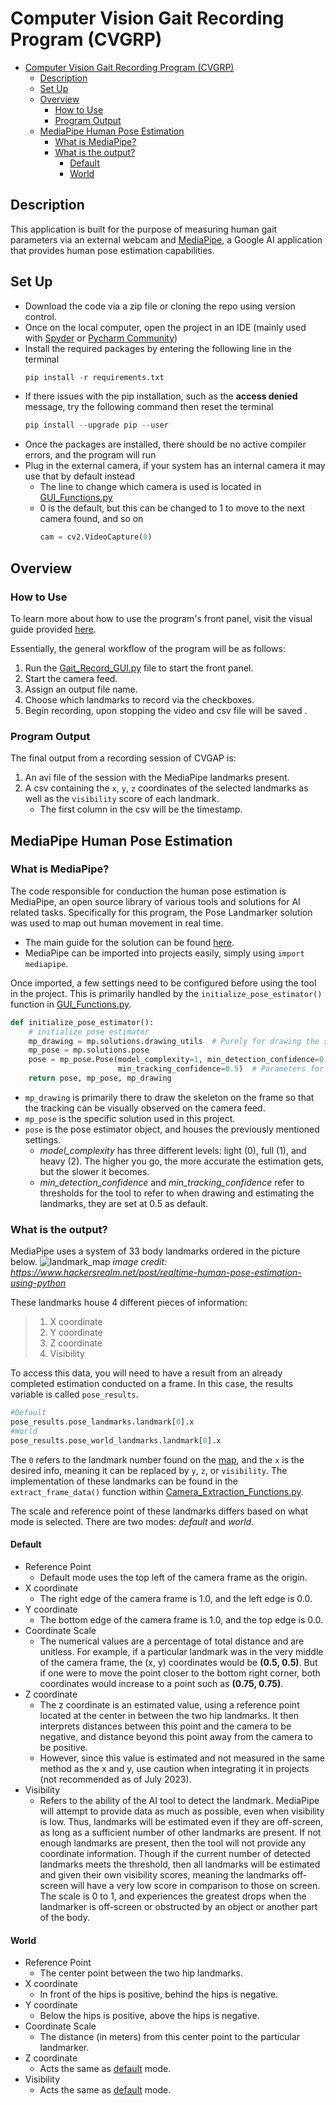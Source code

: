 # Computer Vision Gait Recording Program (CVGRP)


- [Computer Vision Gait Recording Program (CVGRP)](#computer-vision-gait-recording-program-cvgrp)
  - [Description](#description)
  - [Set Up](#set-up)
  - [Overview](#overview)
    - [How to Use](#how-to-use)
    - [Program Output](#program-output)
  - [MediaPipe Human Pose Estimation](#mediapipe-human-pose-estimation)
    - [What is MediaPipe?](#what-is-mediapipe)
    - [What is the output?](#what-is-the-output)
      - [Default](#default)
      - [World](#world)

## Description
This application is built for the purpose of measuring human gait parameters via an external webcam and [MediaPipe](https://github.com/google/mediapipe), a Google AI application that provides human pose estimation capabilities.

## Set Up
- Download the code via a zip file or cloning the repo using version control.
- Once on the local computer, open the project in an IDE (mainly used with [Spyder](https://www.spyder-ide.org/) or [Pycharm Community](https://www.jetbrains.com/pycharm/download/?section=windows))
- Install the required packages by entering the following line in the terminal
  ```python console
  pip install -r requirements.txt
  ```
- If there issues with the pip installation, such as the **access denied** message, try the following command then reset the terminal
  ```python console
  pip install --upgrade pip --user
  ```
- Once the packages are installed, there should be no active compiler errors, and the program will run
- Plug in the external camera, if your system has an internal camera it may use that by default instead
    - The line to change which camera is used is located in [GUI_Functions.py](https://github.com/Eli-Bro/CV-Gait-Analysis-SU2023/blob/master/GUI_Functions.py)
    - 0 is the default, but this can be changed to 1 to move to the next camera found, and so on
      ```python
      cam = cv2.VideoCapture(0)
      ```

## Overview
### How to Use
To learn more about how to use the program's front panel, visit the visual guide provided [here](https://github.com/Eli-Bro/CVGAP/blob/master/CVGAP_frontPanel_Doc.pdf).

Essentially, the general workflow of the program will be as follows:
1. Run the [Gait_Record_GUI.py](https://github.com/Eli-Bro/CV-Gait-Analysis-SU2023/blob/master/Gait_Record_GUI.py) file to start the front panel.
2. Start the camera feed.
3. Assign an output file name.
4. Choose which landmarks to record via the checkboxes.
5. Begin recording, upon stopping the video and csv file will be saved .

### Program Output
The final output from a recording session of CVGAP is:
1. An avi file of the session with the MediaPipe landmarks present.
2. A csv containing the ```x```, ```y```, ```z``` coordinates of the selected landmarks as well as the ```visibility``` score of each landmark.
    - The first column in the csv will be the timestamp.

## MediaPipe Human Pose Estimation
### What is MediaPipe?
The code responsible for conduction the human pose estimation is MediaPipe, an open source library of various tools and solutions for AI related tasks. Specifically for this program, the Pose Landmarker solution was used to map out human movement in real time.
- The main guide for the solution can be found [here](https://developers.google.com/mediapipe/solutions/vision/pose_landmarker).
- MediaPipe can be imported into projects easily, simply using ```import mediapipe```.

Once imported, a few settings need to be configured before using the tool in the project. This is primarily handled by the ```initialize_pose_estimator()``` function in [GUI_Functions.py](https://github.com/Eli-Bro/CV-Gait-Analysis-SU2023/blob/master/GUI_Functions.py).

```python
def initialize_pose_estimator():
    # initialize pose estimator
    mp_drawing = mp.solutions.drawing_utils  # Purely for drawing the skeleton on the video
    mp_pose = mp.solutions.pose
    pose = mp_pose.Pose(model_complexity=1, min_detection_confidence=0.5,
                        min_tracking_confidence=0.5)  # Parameters for the pose detection
    return pose, mp_pose, mp_drawing
```
- ```mp_drawing``` is primarily there to draw the skeleton on the frame so that the tracking can be visually observed on the camera feed.
- ```mp_pose``` is the specific solution used in this project.
- ```pose``` is the pose estimator object, and houses the previously mentioned settings. 
  - *model_complexity* has three different levels: light (0), full (1), and heavy (2). The higher you go, the more accurate the estimation gets, but the slower it becomes.
  - *min_detection_confidence* and *min_tracking_confidence* refer to thresholds for the tool to refer to when drawing and estimating the landmarks, they are set at 0.5 as default.  

### What is the output?
MediaPipe uses a system of 33 body landmarks ordered in the picture below. 
![landmark_map](https://github.com/Eli-Bro/CV-Gait-Analysis-SU2023/assets/78119596/b3658576-ff2e-4405-a896-31fda46dbaad)
*image credit: https://www.hackersrealm.net/post/realtime-human-pose-estimation-using-python*

These landmarks house 4 different pieces of information:
>1. X coordinate
>2. Y coordinate
>3. Z coordinate
>4. Visibility

To access this data, you will need to have a result from an already completed estimation conducted on a frame. In this case, the results variable is called ```pose_results```. 
```python
#Default
pose_results.pose_landmarks.landmark[0].x
#World
pose_results.pose_world_landmarks.landmark[0].x
```
The ```0``` refers to the landmark number found on the [map](#what-is-the-output), and the ```x``` is the desired info, meaning it can be replaced by ```y```, ```z```, or ```visibility```. The implementation of these landmarks can be found in the ```extract_frame_data()``` function within [Camera_Extraction_Functions.py](https://github.com/Eli-Bro/CV-Gait-Analysis-SU2023/blob/master/Camera_Extraction_Functions.py). 

The scale and reference point of these landmarks differs based on what mode is selected. There are two modes: *default* and *world*.

#### Default
- Reference Point
  - Default mode uses the top left of the camera frame as the origin.
- X coordinate
  - The right edge of the camera frame is 1.0, and the left edge is 0.0.
- Y coordinate
  - The bottom edge of the camera frame is 1.0, and the top edge is 0.0.
- Coordinate Scale
  - The numerical values are a percentage of total distance and are unitless. For example, if a particular landmark was in the very middle of the camera frame, the (x, y) coordinates would be **(0.5, 0.5)**. But if one were to move the point closer to the bottom right corner, both coordinates would increase to a point such as **(0.75, 0.75)**.
- Z coordinate
  - The z coordinate is an estimated value, using a reference point located at the center in between the two hip landmarks. It then interprets distances between this point and the camera to be negative, and distance beyond this point away from the camera to be positive.
  - However, since this value is estimated and not measured in the same method as the x and y, use caution when integrating it in projects (not recommended as of July 2023).
- Visibility
  - Refers to the ability of the AI tool to detect the landmark. MediaPipe will attempt to provide data as much as possible, even when visibility is low. Thus, landmarks will be estimated even if they are off-screen, as long as a sufficient number of other landmarks are present. If not enough landmarks are present, then the tool will not provide any coordinate information. Though if the current number of detected landmarks meets the threshold, then all landmarks will be estimated and given their own visibility scores, meaning the landmarks off-screen will have a very low score in comparison to those on screen. The scale is 0 to 1, and experiences the greatest drops when the landmarker is off-screen or obstructed by an object or another part of the body.

#### World
- Reference Point
  - The center point between the two hip landmarks.
- X coordinate
  - In front of the hips is positive, behind the hips is negative.
- Y coordinate
  - Below the hips is positive, above the hips is negative.
- Coordinate Scale
  - The distance (in meters) from this center point to the particular landmarker.
- Z coordinate
  - Acts the same as [default](#default) mode.
- Visibility
  - Acts the same as [default](#default) mode. 

